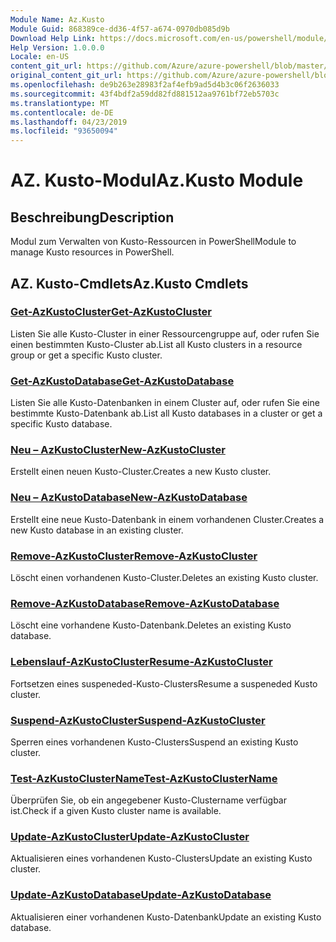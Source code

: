 ```yaml
---
Module Name: Az.Kusto
Module Guid: 868389ce-dd36-4f57-a674-0970db085d9b
Download Help Link: https://docs.microsoft.com/en-us/powershell/module/az.kusto
Help Version: 1.0.0.0
Locale: en-US
content_git_url: https://github.com/Azure/azure-powershell/blob/master/src/Kusto/Kusto/help/Az.Kusto.md
original_content_git_url: https://github.com/Azure/azure-powershell/blob/master/src/Kusto/Kusto/help/Az.Kusto.md
ms.openlocfilehash: de9b263e28983f2af4efb9ad5d4b3c06f2636033
ms.sourcegitcommit: 43f4bdf2a59dd82fd881512aa9761bf72eb5703c
ms.translationtype: MT
ms.contentlocale: de-DE
ms.lasthandoff: 04/23/2019
ms.locfileid: "93650094"
---
```

# <span data-ttu-id="e8a22-101">AZ. Kusto-Modul</span><span class="sxs-lookup"><span data-stu-id="e8a22-101">Az.Kusto Module</span></span>
## <span data-ttu-id="e8a22-102">Beschreibung</span><span class="sxs-lookup"><span data-stu-id="e8a22-102">Description</span></span>
<span data-ttu-id="e8a22-103">Modul zum Verwalten von Kusto-Ressourcen in PowerShell</span><span class="sxs-lookup"><span data-stu-id="e8a22-103">Module to manage Kusto resources in PowerShell.</span></span>

## <span data-ttu-id="e8a22-104">AZ. Kusto-Cmdlets</span><span class="sxs-lookup"><span data-stu-id="e8a22-104">Az.Kusto Cmdlets</span></span>
### [<span data-ttu-id="e8a22-105">Get-AzKustoCluster</span><span class="sxs-lookup"><span data-stu-id="e8a22-105">Get-AzKustoCluster</span></span>](Get-AzKustoCluster.md)
<span data-ttu-id="e8a22-106">Listen Sie alle Kusto-Cluster in einer Ressourcengruppe auf, oder rufen Sie einen bestimmten Kusto-Cluster ab.</span><span class="sxs-lookup"><span data-stu-id="e8a22-106">List all Kusto clusters in a resource group or get a specific Kusto cluster.</span></span>

### [<span data-ttu-id="e8a22-107">Get-AzKustoDatabase</span><span class="sxs-lookup"><span data-stu-id="e8a22-107">Get-AzKustoDatabase</span></span>](Get-AzKustoDatabase.md)
<span data-ttu-id="e8a22-108">Listen Sie alle Kusto-Datenbanken in einem Cluster auf, oder rufen Sie eine bestimmte Kusto-Datenbank ab.</span><span class="sxs-lookup"><span data-stu-id="e8a22-108">List all Kusto databases in a cluster or get a specific Kusto database.</span></span>

### [<span data-ttu-id="e8a22-109">Neu – AzKustoCluster</span><span class="sxs-lookup"><span data-stu-id="e8a22-109">New-AzKustoCluster</span></span>](New-AzKustoCluster.md)
<span data-ttu-id="e8a22-110">Erstellt einen neuen Kusto-Cluster.</span><span class="sxs-lookup"><span data-stu-id="e8a22-110">Creates a new Kusto cluster.</span></span>

### [<span data-ttu-id="e8a22-111">Neu – AzKustoDatabase</span><span class="sxs-lookup"><span data-stu-id="e8a22-111">New-AzKustoDatabase</span></span>](New-AzKustoDatabase.md)
<span data-ttu-id="e8a22-112">Erstellt eine neue Kusto-Datenbank in einem vorhandenen Cluster.</span><span class="sxs-lookup"><span data-stu-id="e8a22-112">Creates a new Kusto database in an existing cluster.</span></span>

### [<span data-ttu-id="e8a22-113">Remove-AzKustoCluster</span><span class="sxs-lookup"><span data-stu-id="e8a22-113">Remove-AzKustoCluster</span></span>](Remove-AzKustoCluster.md)
<span data-ttu-id="e8a22-114">Löscht einen vorhandenen Kusto-Cluster.</span><span class="sxs-lookup"><span data-stu-id="e8a22-114">Deletes an existing Kusto cluster.</span></span>

### [<span data-ttu-id="e8a22-115">Remove-AzKustoDatabase</span><span class="sxs-lookup"><span data-stu-id="e8a22-115">Remove-AzKustoDatabase</span></span>](Remove-AzKustoDatabase.md)
<span data-ttu-id="e8a22-116">Löscht eine vorhandene Kusto-Datenbank.</span><span class="sxs-lookup"><span data-stu-id="e8a22-116">Deletes an existing Kusto database.</span></span>

### [<span data-ttu-id="e8a22-117">Lebenslauf-AzKustoCluster</span><span class="sxs-lookup"><span data-stu-id="e8a22-117">Resume-AzKustoCluster</span></span>](Resume-AzKustoCluster.md)
<span data-ttu-id="e8a22-118">Fortsetzen eines suspeneded-Kusto-Clusters</span><span class="sxs-lookup"><span data-stu-id="e8a22-118">Resume a suspeneded Kusto cluster.</span></span>

### [<span data-ttu-id="e8a22-119">Suspend-AzKustoCluster</span><span class="sxs-lookup"><span data-stu-id="e8a22-119">Suspend-AzKustoCluster</span></span>](Suspend-AzKustoCluster.md)
<span data-ttu-id="e8a22-120">Sperren eines vorhandenen Kusto-Clusters</span><span class="sxs-lookup"><span data-stu-id="e8a22-120">Suspend an existing Kusto cluster.</span></span>

### [<span data-ttu-id="e8a22-121">Test-AzKustoClusterName</span><span class="sxs-lookup"><span data-stu-id="e8a22-121">Test-AzKustoClusterName</span></span>](Test-AzKustoClusterName.md)
<span data-ttu-id="e8a22-122">Überprüfen Sie, ob ein angegebener Kusto-Clustername verfügbar ist.</span><span class="sxs-lookup"><span data-stu-id="e8a22-122">Check if a given Kusto cluster name is available.</span></span>

### [<span data-ttu-id="e8a22-123">Update-AzKustoCluster</span><span class="sxs-lookup"><span data-stu-id="e8a22-123">Update-AzKustoCluster</span></span>](Update-AzKustoCluster.md)
<span data-ttu-id="e8a22-124">Aktualisieren eines vorhandenen Kusto-Clusters</span><span class="sxs-lookup"><span data-stu-id="e8a22-124">Update an existing Kusto cluster.</span></span>

### [<span data-ttu-id="e8a22-125">Update-AzKustoDatabase</span><span class="sxs-lookup"><span data-stu-id="e8a22-125">Update-AzKustoDatabase</span></span>](Update-AzKustoDatabase.md)
<span data-ttu-id="e8a22-126">Aktualisieren einer vorhandenen Kusto-Datenbank</span><span class="sxs-lookup"><span data-stu-id="e8a22-126">Update an existing Kusto database.</span></span>

